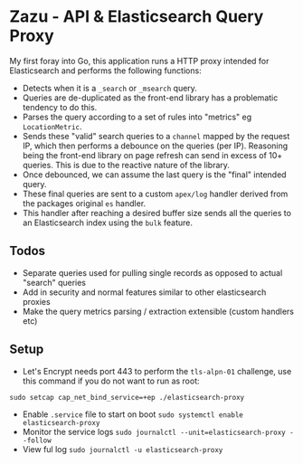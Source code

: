 # Zazu - API & Elasticsearch Query Proxy

My first foray into Go, this application runs a HTTP proxy intended for Elasticsearch and performs the following functions:

 - Detects when it is a `_search` or `_msearch` query.
 - Queries are de-duplicated as the front-end library has a problematic tendency to do this.
 - Parses the query according to a set of rules into "metrics" eg `LocationMetric`.
 - Sends these "valid" search queries to a `channel` mapped by the request IP, which then performs a debounce on the queries (per IP). Reasoning being the front-end library on page refresh can send in excess of 10+ queries. This is due to the reactive nature of the library.
 - Once debounced, we can assume the last query is the "final" intended query.
 - These final queries are sent to a custom `apex/log` handler derived from the packages original `es` handler.
 - This handler after reaching a desired buffer size sends all the queries to an Elasticsearch index using the `bulk` feature.
 
 ## Todos
 
 - Separate queries used for pulling single records as opposed to actual "search" queries
 - Add in security and normal features similar to other elasticsearch proxies
 - Make the query metrics parsing / extraction extensible (custom handlers etc)
 
 ## Setup
 
 - Let's Encrypt needs port 443 to perform the `tls-alpn-01` challenge, use this command if you do not want to run as root:
 
 `sudo setcap cap_net_bind_service=+ep ./elasticsearch-proxy`
 
 - Enable `.service` file to start on boot `sudo systemctl enable elasticsearch-proxy`
 - Monitor the service logs `sudo journalctl --unit=elasticsearch-proxy --follow`
 - View ful log `sudo journalctl -u elasticsearch-proxy`